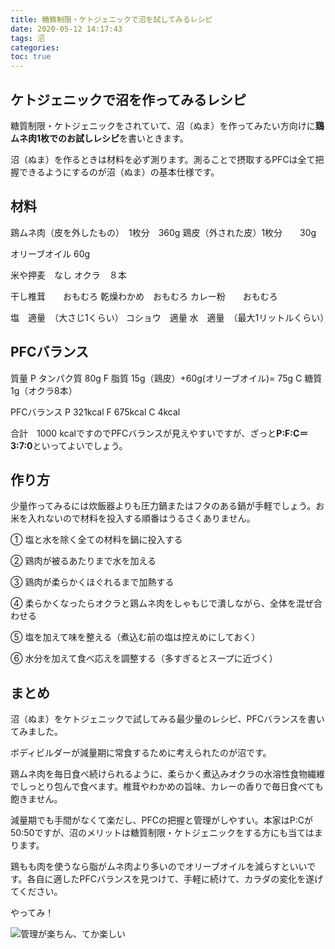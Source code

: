 ```yaml
---
title: 糖質制限・ケトジェニックで沼を試してみるレシピ
date: 2020-05-12 14:17:43
tags: 沼
categories:
toc: true
---
```


## ケトジェニックで沼を作ってみるレシピ

糖質制限・ケトジェニックをされていて、沼（ぬま）を作ってみたい方向けに**鶏ムネ肉1枚でのお試しレシピ**を書いときます。

沼（ぬま）を作るときは材料を必ず測ります。測ることで摂取するPFCは全て把握できるようにするのが沼（ぬま）の基本仕様です。

## 材料

鶏ムネ肉（皮を外したもの）　1枚分　360g
鶏皮（外された皮）1枚分　　30g

オリーブオイル 60g

米や押麦　なし
オクラ　８本

干し椎茸　　おもむろ
乾燥わかめ　おもむろ
カレー粉　　おもむろ


塩　適量　（大さじ1くらい）
コショウ　適量
水　適量　（最大1リットルくらい）

## PFCバランス

質量
P タンパク質 80g
F 脂質  15g（鶏皮）+60g(オリーブオイル)= 75g
C 糖質　1g（オクラ8本）

PFCバランス
P 321kcal 
F 675kcal
C 4kcal

合計　1000 kcalですのでPFCバランスが見えやすいですが、ざっと**P:F:C＝3:7:0**といってよいでしょう。

## 作り方

少量作ってみるには炊飯器よりも圧力鍋またはフタのある鍋が手軽でしょう。お米を入れないので材料を投入する順番はうるさくありません。

① 塩と水を除く全ての材料を鍋に投入する

② 鶏肉が被るあたりまで水を加える

③ 鶏肉が柔らかくほぐれるまで加熱する

④ 柔らかくなったらオクラと鶏ムネ肉をしゃもじで潰しながら、全体を混ぜ合わせる

⑤ 塩を加えて味を整える（煮込む前の塩は控えめにしておく）

⑥ 水分を加えて食べ応えを調整する（多すぎるとスープに近づく）

## まとめ

沼（ぬま）をケトジェニックで試してみる最少量のレシピ、PFCバランスを書いてみました。

ボディビルダーが減量期に常食するために考えられたのが沼です。

鶏ムネ肉を毎日食べ続けられるように、柔らかく煮込みオクラの水溶性食物繊維でしっとり包んで食べます。椎茸やわかめの旨味、カレーの香りで毎日食べても飽きません。

減量期でも手間がなくて楽だし、PFCの把握と管理がしやすい。本家はP:Cが50:50ですが、沼のメリットは糖質制限・ケトジェニックをする方にも当てはまります。

鶏もも肉を使うなら脂がムネ肉より多いのでオリーブオイルを減らすといいです。各自に適したPFCバランスを見つけて、手軽に続けて、カラダの変化を遂げてください。

やってみ！

![管理が楽ちん、てか楽しい](https://i.gyazo.com/d1e1575699e84781934b189556cba47c.jpg)





